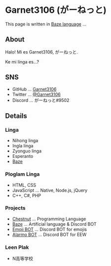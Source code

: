 # Garnet3106 (がーねっと)

This page is written in [Baze language](https://github.com/Garnet3106/bazelinga) ...

## About

Halo! Mi es Garnet3106, がーねっと.

Ke mi linga es...?

## SNS

- GitHub ... [Garnet3106](https://github.com/Garnet3106)
- Twitter ... [@Garnet3106](https://twitter.com/Garnet3106)
- Discord ... がーねっと#9502

## Details

### Linga

- Nihong linga
- Ingla linga
- Zyonguo linga
- Esperanto
- [Baze](https://github.com/Garnet3106/bazelinga)

### Ploglam Linga

- HTML, CSS
- JavaScript ... Native, Node.js, jQuery
- C++, C#, PHP

### Projects

- [Chestnut](https://github.com/Garnet3106/chestnut) ... Programming Language
- [Baze](https://github.com/Garnet3106/bazelinga) ... Artificial language & Discord BOT
- [Emoji BOT](https://github.com/Garnet3106/emoji-bot) ... Discord BOT for emojis
- [Alarmo BOT](https://github.com/Garnet3106/alarmo-bot) ... Discord BOT for EEW

### Leen Plak

- N高等学校
